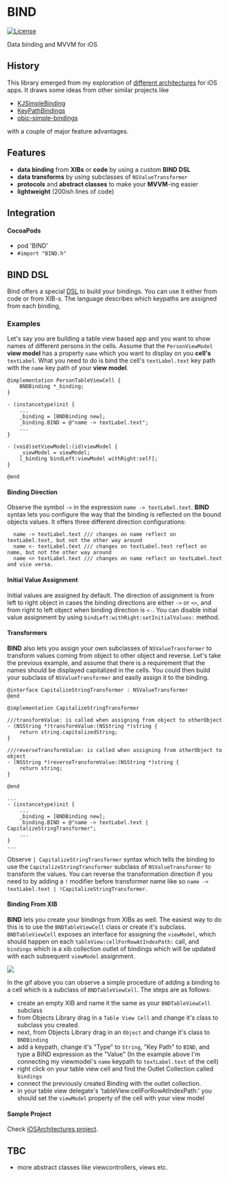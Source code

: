 BIND
====

 [![License](http://img.shields.io/:license-mit-blue.svg)](http://doge.mit-license.org)

Data binding and MVVM for iOS

## History ##

This library emerged from my exploration of [different architectures](https://github.com/markohlebar/iOSArchitectures) for iOS apps. 
It draws some ideas from other similar projects like 
 - [KJSimpleBinding](https://github.com/kristopherjohnson/KJSimpleBinding)
 - [KeyPathBindings](https://github.com/dewind/KeyPathBindings)
 - [objc-simple-bindings](https://github.com/mruegenberg/objc-simple-bindings)

with a couple of major feature advantages.

## Features ##

- **data binding** from **XIBs** or **code** by using a custom **BIND DSL**
- **data transforms** by using subclasses of `NSValueTransformer`
- **protocols** and **abstract classes** to make your **MVVM**-ing easier
- **lightweight** (200ish lines of code)

## Integration ##
#### CocoaPods ####
- pod 'BIND'
- `#import "BIND.h"`

## BIND DSL ##

Bind offers a special [DSL](http://en.wikipedia.org/wiki/Domain-specific_language) to build your bindings. 
You can use it either from code or from XIB-s. The language describes which keypaths are assigned from each binding,

### Examples ###

Let's say you are building a table view based app and you want to show names of different persons in the cells. 
Assume that the `PersonViewModel` **view model** has a property `name` which you want to display on you **cell's** `textLabel`. 
What you need to do is bind the cell's `textLabel.text` key path with the `name` key path of your **view model**. 

```
@implementation PersonTableViewCell {
    BNDBinding *_binding;
}

- (instancetype)init {
    ...
    _binding = [BNDBinding new];
    _binding.BIND = @"name -> textLabel.text";
    ...
}

- (void)setViewModel:(id)viewModel {
    _viewModel = viewModel;
    [_binding bindLeft:viewModel withRight:self];
}
    
@end
``` 

#### Binding Direction ####
Observe the symbol `->` in the expression `name -> textLabel.text`. 
**BIND** syntax lets you configure the way that the binding is reflected on the bound objects values. 
It offers three different direction configurations:
```
  name -> textLabel.text /// changes on name reflect on textLabel.text, but not the other way around
  name <- textLabel.text /// changes on textLabel.text reflect on name, but not the other way around
  name <> textLabel.text /// changes on name reflect on textLabel.text and vice versa. 
```

#### Initial Value Assignment ####
Initial values are assigned by default. The direction of assignment is from left to right object 
in cases the binding directions are either `->` or `<>`,
and from right to left object when binding direction is `<-`.
You can disable initial value assignment by using `bindLeft:withRight:setInitialValues:` method. 


#### Transformers ####
**BIND** also lets you assign your own subclasses of `NSValueTransformer` to transform values coming from object
to other object and reverse. Let's take the previous example, and assume that there is a requirement that the names should be displayed capitalized in the cells. You could then build your subclass of `NSValueTransformer` and easily assign it to the binding.

```
@interface CapitalizeStringTransformer : NSValueTransformer
@end

@implementation CapitalizeStringTransformer 

///transformValue: is called when assigning from object to otherObject
- (NSString *)transformValue:(NSString *)string {
    return string.capitalizedString; 
}

///reverseTransformValue: is called when assigning from otherObject to object
- (NSString *)reverseTransformValue:(NSString *)string {
    return string;
}

@end 

...
- (instancetype)init {
    ...
    _binding = [BNDBinding new];
    _binding.BIND = @"name -> textLabel.text | CapitalizeStringTransformer";
    ...
}
...

```
Observe `| CapitalizeStringTransformer` syntax which tells the binding to use the `CapitalizeStringTransformer` subclass of `NSValueTransformer` to transform the values. 
You can reverse the transformation direction if you need to by adding a `!` modifier before transformer name like so `name -> textLabel.text | !CapitalizeStringTransformer`.

#### Binding From XIB ####

**BIND** lets you create your bindings from XIBs as well. The easiest way to do this is to use 
the `BNDTableViewCell` class or create it's subclass. `BNDTableViewCell` exposes an interface
for assigning the `viewModel`, which should happen on each `tableView:cellForRowAtIndexPath:` call, 
and `bindings` which is a xib collection outlet of bindings which will be updated with each subsequent `viewModel` assignment.

![](https://raw.githubusercontent.com/markohlebar/BIND/master/misc/bind_from_xib.gif)

In the gif above you can observe a simple procedure of adding a binding to a cell which is a subclass of `BNDTableViewCell`. The steps are as follows: 
- create an empty XIB and name it the same as your `BNDTableViewCell` subclass
- from Objects Library drag in a `Table View Cell` and change it's class to subclass you created.
- next, from Objects Library drag in an `Object` and change it's class to `BNDBinding`
- add a keypath, change it's "Type" to `String`, "Key Path" to `BIND`, and type a BIND expression as the "Value" (In the example above I'm connecting my viewmodel's `name` keypath to `textLabel.text` of the cell)
- right click on your table view cell and find the Outlet Collection called `bindings`
- connect the previously created Binding with the outlet collection. 
- in your table view delegate's 'tableView:cellForRowAtIndexPath:' you should set the `viewModel` property of the cell with your view model

#### Sample Project ####

Check [iOSArchitectures project](https://github.com/markohlebar/iOSArchitectures).

## TBC ##
- more abstract classes like viewcontrollers, views etc. 
